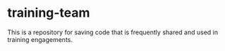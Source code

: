 # training-team
This is a repository for saving code that is frequently shared and used in training engagements.

